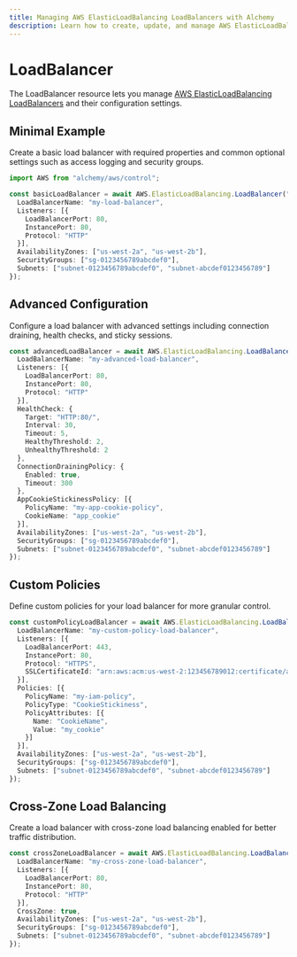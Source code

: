 ```yaml
---
title: Managing AWS ElasticLoadBalancing LoadBalancers with Alchemy
description: Learn how to create, update, and manage AWS ElasticLoadBalancing LoadBalancers using Alchemy Cloud Control.
---
```


# LoadBalancer

The LoadBalancer resource lets you manage [AWS ElasticLoadBalancing LoadBalancers](https://docs.aws.amazon.com/elasticloadbalancing/latest/userguide/) and their configuration settings.

## Minimal Example

Create a basic load balancer with required properties and common optional settings such as access logging and security groups.

```ts
import AWS from "alchemy/aws/control";

const basicLoadBalancer = await AWS.ElasticLoadBalancing.LoadBalancer("basic-load-balancer", {
  LoadBalancerName: "my-load-balancer",
  Listeners: [{
    LoadBalancerPort: 80,
    InstancePort: 80,
    Protocol: "HTTP"
  }],
  AvailabilityZones: ["us-west-2a", "us-west-2b"],
  SecurityGroups: ["sg-0123456789abcdef0"],
  Subnets: ["subnet-0123456789abcdef0", "subnet-abcdef0123456789"]
});
```

## Advanced Configuration

Configure a load balancer with advanced settings including connection draining, health checks, and sticky sessions.

```ts
const advancedLoadBalancer = await AWS.ElasticLoadBalancing.LoadBalancer("advanced-load-balancer", {
  LoadBalancerName: "my-advanced-load-balancer",
  Listeners: [{
    LoadBalancerPort: 80,
    InstancePort: 80,
    Protocol: "HTTP"
  }],
  HealthCheck: {
    Target: "HTTP:80/",
    Interval: 30,
    Timeout: 5,
    HealthyThreshold: 2,
    UnhealthyThreshold: 2
  },
  ConnectionDrainingPolicy: {
    Enabled: true,
    Timeout: 300
  },
  AppCookieStickinessPolicy: [{
    PolicyName: "my-app-cookie-policy",
    CookieName: "app_cookie"
  }],
  AvailabilityZones: ["us-west-2a", "us-west-2b"],
  SecurityGroups: ["sg-0123456789abcdef0"],
  Subnets: ["subnet-0123456789abcdef0", "subnet-abcdef0123456789"]
});
```

## Custom Policies

Define custom policies for your load balancer for more granular control.

```ts
const customPolicyLoadBalancer = await AWS.ElasticLoadBalancing.LoadBalancer("custom-policy-load-balancer", {
  LoadBalancerName: "my-custom-policy-load-balancer",
  Listeners: [{
    LoadBalancerPort: 443,
    InstancePort: 80,
    Protocol: "HTTPS",
    SSLCertificateId: "arn:aws:acm:us-west-2:123456789012:certificate/abcd1234-5678-90ef-ghij-klmnopqrstuv"
  }],
  Policies: [{
    PolicyName: "my-iam-policy",
    PolicyType: "CookieStickiness",
    PolicyAttributes: [{
      Name: "CookieName",
      Value: "my_cookie"
    }]
  }],
  AvailabilityZones: ["us-west-2a", "us-west-2b"],
  SecurityGroups: ["sg-0123456789abcdef0"],
  Subnets: ["subnet-0123456789abcdef0", "subnet-abcdef0123456789"]
});
```

## Cross-Zone Load Balancing

Create a load balancer with cross-zone load balancing enabled for better traffic distribution.

```ts
const crossZoneLoadBalancer = await AWS.ElasticLoadBalancing.LoadBalancer("cross-zone-load-balancer", {
  LoadBalancerName: "my-cross-zone-load-balancer",
  Listeners: [{
    LoadBalancerPort: 80,
    InstancePort: 80,
    Protocol: "HTTP"
  }],
  CrossZone: true,
  AvailabilityZones: ["us-west-2a", "us-west-2b"],
  SecurityGroups: ["sg-0123456789abcdef0"],
  Subnets: ["subnet-0123456789abcdef0", "subnet-abcdef0123456789"]
});
```